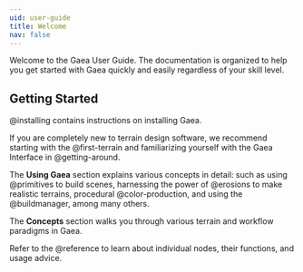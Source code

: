 ```yaml
---
uid: user-guide
title: Welcome
nav: false
---
```


Welcome to the Gaea User Guide. The documentation is organized to help you get started with Gaea quickly and easily regardless of your skill level.

## Getting Started

@installing contains instructions on installing Gaea.

If you are completely new to terrain design software, we recommend starting with the @first-terrain and familiarizing yourself with the Gaea Interface in @getting-around.

The **Using Gaea** section explains various concepts in detail: such as using @primitives to build scenes, harnessing the power of @erosions to make realistic terrains, procedural @color-production, and using the @buildmanager, among many others.

The **Concepts** section walks you through various terrain and workflow paradigms in Gaea.

Refer to the @reference to learn about individual nodes, their functions, and usage advice. 